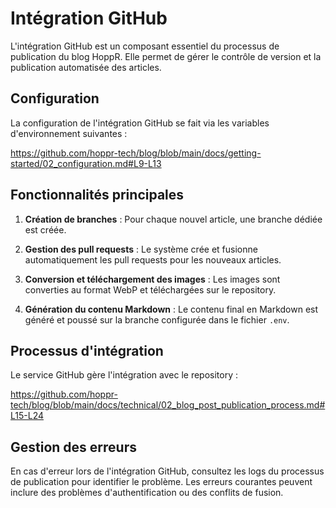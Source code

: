 # Intégration GitHub

L'intégration GitHub est un composant essentiel du processus de publication du blog HoppR. Elle permet de gérer le contrôle de version et la publication automatisée des articles.

## Configuration

La configuration de l'intégration GitHub se fait via les variables d'environnement suivantes :

https://github.com/hoppr-tech/blog/blob/main/docs/getting-started/02_configuration.md#L9-L13

## Fonctionnalités principales

1. **Création de branches** : Pour chaque nouvel article, une branche dédiée est créée.

2. **Gestion des pull requests** : Le système crée et fusionne automatiquement les pull requests pour les nouveaux articles.

3. **Conversion et téléchargement des images** : Les images sont converties au format WebP et téléchargées sur le repository.

4. **Génération du contenu Markdown** : Le contenu final en Markdown est généré et poussé sur la branche configurée dans le fichier `.env`.

## Processus d'intégration

Le service GitHub gère l'intégration avec le repository :

https://github.com/hoppr-tech/blog/blob/main/docs/technical/02_blog_post_publication_process.md#L15-L24

## Gestion des erreurs

En cas d'erreur lors de l'intégration GitHub, consultez les logs du processus de publication pour identifier le problème. Les erreurs courantes peuvent inclure des problèmes d'authentification ou des conflits de fusion.
